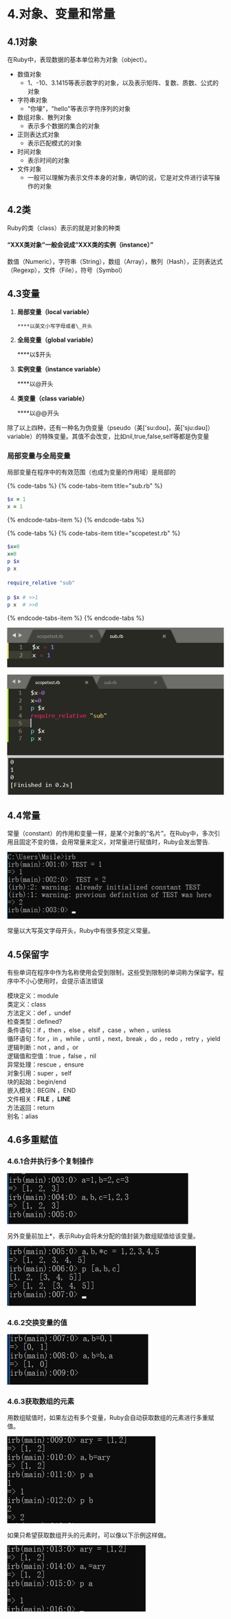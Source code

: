 # 4.对象、变量和常量

## 4.1对象

在Ruby中，表现数据的基本单位称为对象（object）。

* 数值对象
  * 1、-10、3.1415等表示数字的对象，以及表示矩阵、复数、质数、公式的对象 
* 字符串对象
  * "你壕"，"hello"等表示字符序列的对象
* 数组对象、散列对象
  * 表示多个数据的集合的对象
* 正则表达式对象
  * 表示匹配模式的对象
* 时间对象
  * 表示时间的对象
* 文件对象
  * 一般可以理解为表示文件本身的对象，确切的说，它是对文件进行读写操作的对象

## 4.2类

Ruby的类（class）表示的就是对象的种类

#### “XXX类对象”一般会说成“XXX类的实例（instance）”

数值（Numeric），字符串（String），数组（Array），散列（Hash），正则表达式（Regexp），文件（File），符号（Symbol）

## 4.3变量

1. **局部变量（local variable）**

       ****以英文小写字母或者\_开头

2. **全局变量（global variable）**

      ****以$开头

3. **实例变量（instance variable）**

      ****以@开头

4. **类变量（class variable）**

     ****以@@开头

除了以上四种，还有一种名为伪变量（pseudo（美\['su:doʊ\]，英\['sju:dəʊ\]） variable）的特殊变量。其值不会改变，比如nil,true,false,self等都是伪变量

### 局部变量与全局变量

局部变量在程序中的有效范围（也成为变量的作用域）是局部的

{% code-tabs %}
{% code-tabs-item title="sub.rb" %}
```ruby
$x = 1
x = 1

```
{% endcode-tabs-item %}
{% endcode-tabs %}

{% code-tabs %}
{% code-tabs-item title="scopetest.rb" %}
```ruby
$x=0 
x=0
p $x
p x

require_relative "sub"

p $x # >>1
p x  # >>0

```
{% endcode-tabs-item %}
{% endcode-tabs %}

![](../.gitbook/assets/image%20%28141%29.png)

![](../.gitbook/assets/image%20%2823%29.png)

## 4.4常量

常量（constant）的作用和变量一样，是某个对象的“名片”。在Ruby中，多次引用且固定不变的值，会用常量来定义，对常量进行赋值时，Ruby会发出警告.

![](../.gitbook/assets/image%20%2828%29.png)

常量以大写英文字母开头，Ruby中有很多预定义常量。

## 4.5保留字

有些单词在程序中作为名称使用会受到限制，这些受到限制的单词称为保留字。程序中不小心使用时，会提示语法错误

模块定义：module  
 类定义：class  
 方法定义：def ，undef  
 检查类型：defined?  
 条件语句：if ，then ，else ，elsif ，case ，when ，unless  
 循环语句：for ，in ，while ，until ，next，break ，do ，redo ，retry ，yield  
 逻辑判断：not ，and ，or  
 逻辑值和空值：true ，false ，nil  
 异常处理：rescue ，ensure  
 对象引用：super ，self  
 块的起始：begin/end  
 嵌入模块：BEGIN ，END  
 文件相关：**FILE** ，**LINE**  
 方法返回：return  
 别名：alias  


## 4.6多重赋值

### 4.6.1合并执行多个复制操作

![](../.gitbook/assets/image%20%2860%29.png)

另外变量前加上\*，表示Ruby会将未分配的值封装为数组赋值给该变量。

![](../.gitbook/assets/image%20%2827%29.png)

### 4.6.2交换变量的值

![](../.gitbook/assets/image%20%2816%29.png)

### 4.6.3获取数组的元素

用数组赋值时，如果左边有多个变量，Ruby会自动获取数组的元素进行多重赋值。

![](../.gitbook/assets/image%20%2870%29.png)

如果只希望获取数组开头的元素时，可以像以下示例这样做。

![](../.gitbook/assets/image%20%289%29.png)

